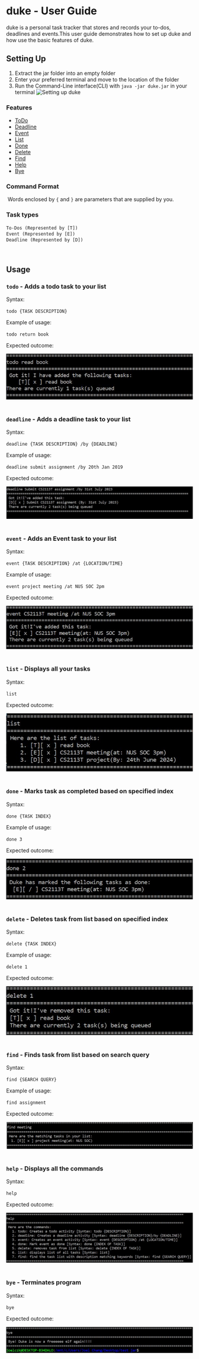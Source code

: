 # duke - User Guide
duke is a personal task tracker that stores and records your to-dos, deadlines and events.This user guide demonstrates
how to set up duke and how use the basic features of duke.

## Setting Up
1. Extract the jar folder into an empty folder
2. Enter your preferred terminal and move to the location of the folder
3. Run the Command-Line interface(CLI) with `java -jar duke.jar` in your terminal
![Setting up duke](/images/startup.JPG)
&nbsp;&nbsp;&nbsp;&nbsp;&nbsp;
### Features
+ [ToDo](#todo)
+ [Deadline](#deadline)
+ [Event](#event)
+ [List](#list) 
+ [Done](#done)
+ [Delete](#delete)
+ [Find](#find)
+ [Help](#help)
+ [Bye](#bye)
&nbsp;&nbsp;&nbsp;&nbsp;
### Command Format
&nbsp;Words enclosed by `{` and `}` are parameters that are supplied by you.
&nbsp;&nbsp;&nbsp;&nbsp;
### Task types
```
To-Dos (Represented by [T])
Event (Represented by [E])
Deadline (Represented by [D])
```
&nbsp;&nbsp;&nbsp;&nbsp;
## Usage

### <a id="todo"></a> `todo` - Adds a todo task to your list

Syntax: 

`todo {TASK DESCRIPTION}`

Example of usage: 

`todo return book`

Expected outcome:

![Adding ToDo task](images/todo.JPG)
&nbsp;&nbsp;&nbsp;&nbsp;
### <a id="deadline"></a> `deadline` - Adds a deadline task to your list

Syntax:

`deadline {TASK DESCRIPTION} /by {DEADLINE}`

Example of usage: 

`deadline submit assignment /by 20th Jan 2019`

Expected outcome:

![Adding Deadline task](images/deadline.JPG)
&nbsp;&nbsp;&nbsp;&nbsp;
### <a id="event"></a> `event` - Adds an Event task to your list

Syntax: 

`event {TASK DESCRIPTION} /at {LOCATION/TIME}`

Example of usage: 

`event project meeting /at NUS SOC 2pm`

Expected outcome:

![Adding Event task](images/event.JPG)
&nbsp;&nbsp;&nbsp;&nbsp;
### <a id="list"></a> `list` - Displays all your tasks

Syntax: 

`list`

Expected outcome:

![Listing all tasks](images/list.JPG)
&nbsp;&nbsp;&nbsp;&nbsp;
### <a id="done"></a> `done` - Marks task as completed based on specified index

Syntax: 

`done {TASK INDEX}`

Example of usage: 

`done 3`

Expected outcome:

![Marking tasks as completed](images/done.JPG)
&nbsp;&nbsp;&nbsp;&nbsp;
### <a id="delete"></a> `delete` - Deletes task from list based on specified index

Syntax: 

`delete {TASK INDEX}`

Example of usage: 

`delete 1`

Expected outcome:

![Deleting tasks](images/delete.JPG)
&nbsp;&nbsp;&nbsp;&nbsp;
### <a id="find"></a> `find` - Finds task from list based on search query

Syntax: 

`find {SEARCH QUERY}`

Example of usage: 

`find assignment`

Expected outcome:

![Finding tasks](images/find.JPG)
&nbsp;&nbsp;&nbsp;&nbsp;
### <a id="help"></a> `help` - Displays all the commands

Syntax: 

`help`


Expected outcome:

![help](images/help.JPG)
&nbsp;&nbsp;&nbsp;&nbsp;
### <a id="bye"></a> `bye` - Terminates program

Syntax: 

`bye`

Expected outcome:

![bye](images/bye.JPG)
